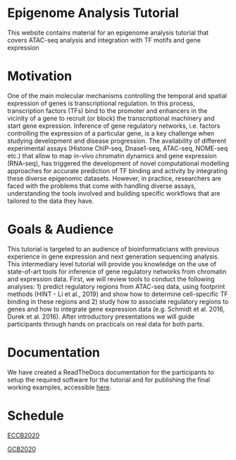 # Epigenome Analysis Tutorial
This website contains material for an epigenome analysis tutorial that covers ATAC-seq analysis and integration with TF motifs and gene expression


# Motivation
One of the main molecular mechanisms controlling the temporal and spatial expression of genes is transcriptional regulation. In this process, transcription factors (TFs) bind to the promoter and enhancers in the vicinity of a gene to recruit (or block) the transcriptional machinery and start gene expression. Inference of gene regulatory networks, i.e. factors controlling the expression of a particular gene, is a key challenge when studying development and disease progression. The availability of different experimental assays (Histone ChIP-seq, Dnase1-seq, ATAC-seq, NOME-seq etc.) that allow to map in-vivo chromatin dynamics and gene expression (RNA-seq), has triggered the development of novel computational modelling approaches for accurate prediction of TF binding and activity by integrating these diverse epigenomic datasets. However, in practice, researchers are faced with the problems that come with handling diverse assays, understanding the tools involved and building specific workflows that are tailored to the data they have.

# Goals & Audience

This tutorial is targeted to an audience of bioinformaticians with previous experience in gene expression and next generation sequencing analysis. This intermediary level tutorial will provide you knowledge on the use of state-of-art tools for inference of gene regulatory networks from chromatin and expression data. First, we will review tools to conduct the following analyses: 1) predict regulatory regions from ATAC-seq data, using footprint methods (HINT - Li et al., 2019) and show how to determine cell-specific TF binding in these regions and 2) study how to associate regulatory regions to genes and how to integrate gene expression data (e.g. Schmidt et al. 2016, Durek et al. 2016). 
After introductory presentations we will guide participants through hands on practicals on real data for both parts. 

# Documentation

We have created a ReadTheDocs documentation for the participants to setup the required software for the tutorial and for publishing the final working examples, accessible [here](https://epigenomeanalysistutorial-2020.readthedocs.io/en/latest/index.html).

# Schedule

[ECCB2020](https://github.com/SchulzLab/EpigenomeAnalysisTutorial-2020/blob/master/Schedule_ECCB2020.md)

[GCB2020](https://github.com/SchulzLab/EpigenomeAnalysisTutorial-2020/blob/master/Schedule_GCB2020.md)
